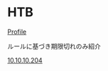 # HTB

[Profile](https://www.hackthebox.eu/profile/306940)

ルールに基づき期限切れのみ紹介

[10.10.10.204](https://www.evernote.com/shard/s605/sh/ae20af9b-17f0-448a-4d4b-ba225b1f7d83/4845b0e3c0c967d603469c41eb1604df)
